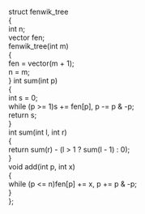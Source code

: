struct fenwik_tree  
{  
    int n;  
    vector<int> fen;  
    fenwik_tree(int m)  
    {  
       fen = vector<int>(m + 1);  
       n = m;  
    }
    int sum(int p)  
    {  
       int s = 0;  
       while (p >= 1)s += fen[p], p -= p & -p;  
       return s;  
    }  
    int sum(int l, int r)  
    {  
       return sum(r) - (l > 1 ? sum(l - 1) : 0);  
    }  
    void add(int p, int x)  
    {  
       while (p <= n)fen[p] += x, p += p & -p;  
    }  
};